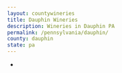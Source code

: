 ```yaml
---
layout: countywineries
title: Dauphin Wineries
description: Wineries in Dauphin PA
permalink: /pennsylvania/dauphin/
county: dauphin
state: pa
---
```

-
